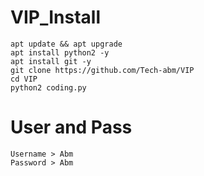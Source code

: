 # VIP_Install
```
apt update && apt upgrade 
apt install python2 -y
apt install git -y
git clone https://github.com/Tech-abm/VIP
cd VIP
python2 coding.py
```
# User and Pass
```
Username > Abm
Password > Abm
```
